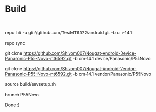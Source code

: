 # Build<br></br>
repo init -u git://github.com/TestMT6572/android.git -b cm-14.1<br></br>
repo sync<br></br>
git clone https://github.com/Shivom007/Nougat-Android-Device-Panasonic-P55-Novo-mt6592.git -b cm-14.1 device/Panasonic/P55Novo<br></br>
git clone https://github.com/Shivom007/Nougat-Android-Vendor-Panasonic-P55-Novo-mt6592.git -b cm-14.1 vendor/Panasonic/P55Novo<br></br>
source build/envsetup.sh<br></br>
brunch P55Novo<br></br>
Done :)

